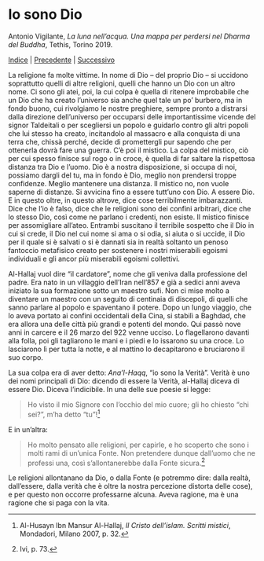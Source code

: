 # Io sono Dio

Antonio Vigilante, _La luna nell’acqua. Una mappa per perdersi nel Dharma del Buddha_, Tethis, Torino 2019.

[Indice](index.md) | [Precedente](il-Maestro-e-Margherita.md) | [Successivo](fermarsi.md)


La religione fa molte vittime. In nome di Dio – del proprio Dio – si uccidono soprattutto quelli di altre religioni, quelli che hanno un Dio con un altro nome. Ci sono gli atei, poi, la cui colpa è quella di ritenere improbabile che un Dio che ha creato l’universo sia anche quel tale un po’ burbero, ma in fondo buono, cui rivolgiamo le nostre preghiere, sempre pronto a distrarsi dalla direzione dell’universo per occuparsi delle importantissime vicende del signor Taldeitali o per scegliersi un popolo e guidarlo contro gli altri popoli che lui stesso ha creato, incitandolo al massacro e alla conquista di una terra che, chissà perché, decide di promettergli pur sapendo che per ottenerla dovrà fare una guerra. C’è poi il mistico. La colpa del mistico, ciò per cui spesso finisce sul rogo o in croce, è quella di far saltare la rispettosa distanza tra Dio e l’uomo. Dio è a nostra disposizione, si occupa di noi, possiamo dargli del tu, ma in fondo è Dio, meglio non prendersi troppe confidenze. Meglio mantenere una distanza. Il mistico no, non vuole saperne di distanze. Si avvicina fino a essere tutt’uno con Dio. A essere Dio. E in questo oltre, in questo altrove, dice cose terribilmente imbarazzanti. Dice che l’io è falso, dice che le religioni sono dei confini arbitrari, dice che lo stesso Dio, così come ne parlano i credenti, non esiste. Il mistico finisce per assomigliare all’ateo. Entrambi suscitano il terribile sospetto che il Dio in cui si crede, il Dio nel cui nome si ama o si odia, si aiuta o si uccide, il Dio per il quale si è salvati o si è dannati sia in realtà soltanto un penoso fantoccio metafisico creato per sostenere i nostri miserabili egoismi individuali e gli ancor più miserabili egoismi collettivi.

Al-Hallaj vuol dire “il cardatore”, nome che gli veniva dalla professione del padre. Era nato in un villaggio dell’Iran nell’857 e già a sedici anni aveva iniziato la sua formazione sotto un maestro sufi. Non ci mise molto a diventare un maestro con un seguito di centinaia di discepoli, di quelli che sanno parlare al popolo e spaventano il potere. Dopo un lungo viaggio, che lo aveva portato ai confini occidentali della Cina, si stabilì a Baghdad, che era allora una delle città più grandi e potenti del mondo. Qui passò nove anni in carcere e il 26 marzo del 922 venne ucciso. Lo flagellarono davanti alla folla, poi gli tagliarono le mani e i piedi e lo issarono su una croce. Lo lasciarono lì per tutta la notte, e al mattino lo decapitarono e bruciarono il suo corpo.

La sua colpa era di aver detto: _Ana’l-Haqq_, “io sono la Verità”. Verità è uno dei nomi principali di Dio: dicendo di essere la Verità, al-Hallaj diceva di essere Dio. Diceva l’indicibile.
In una delle sue poesie si legge:

>Ho visto il mio Signore con l’occhio del mio cuore;
>gli ho chiesto “chi sei?”, m’ha detto “tu”![^1]

E in un’altra:

>Ho molto pensato alle religioni, per capirle,
>e ho scoperto che sono i molti rami di un’unica Fonte.
>Non pretendere dunque dall’uomo che ne professi una,
>così s’allontanerebbe dalla Fonte sicura.[^2]

Le religioni allontanano da Dio, o dalla Fonte (e potremmo dire: dalla realtà, dall’essere, dalla verità che è oltre la nostra percezione distorta delle cose), e per questo non occorre professarne alcuna.
Aveva ragione, ma è una ragione che si paga con la vita.

[^1]: Al-Husayn Ibn Mansur Al-Hallaj, _Il Cristo dell’islam. Scritti mistici_, Mondadori, Milano 2007, p. 32.
[^2]: Ivi, p. 73.
